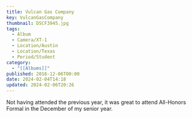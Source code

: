 ```yaml
---
title: Vulcan Gas Company
key: VulcanGasCompany
thumbnail: DSCF3945.jpg
tags:
  - Album
  - Camera/XT-1
  - Location/Austin
  - Location/Texas
  - Period/Student
category:
  - "[[Albums]]"
published: 2016-12-06T00:00
date: 2024-02-04T14:18
updated: 2024-02-06T20:26
---
```

Not having attended the previous year, it was great to attend All-Honors Formal in the December of my senior year.
